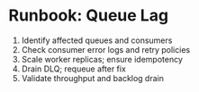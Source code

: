 # Runbook: Queue Lag

1. Identify affected queues and consumers
2. Check consumer error logs and retry policies
3. Scale worker replicas; ensure idempotency
4. Drain DLQ; requeue after fix
5. Validate throughput and backlog drain
